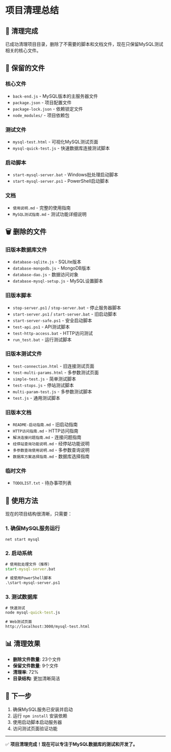 # 项目清理总结

## 🧹 清理完成

已成功清理项目目录，删除了不需要的脚本和文档文件，现在只保留MySQL测试相关的核心文件。

## 📁 保留的文件

### 核心文件
- `back-end.js` - MySQL版本的主服务器文件
- `package.json` - 项目配置文件
- `package-lock.json` - 依赖锁定文件
- `node_modules/` - 项目依赖包

### 测试文件
- `mysql-test.html` - 可视化MySQL测试页面
- `mysql-quick-test.js` - 快速数据库连接测试脚本

### 启动脚本
- `start-mysql-server.bat` - Windows批处理启动脚本
- `start-mysql-server.ps1` - PowerShell启动脚本

### 文档
- `使用说明.md` - 完整的使用指南
- `MySQL测试指南.md` - 测试功能详细说明

## 🗑️ 删除的文件

### 旧版本数据库文件
- `database-sqlite.js` - SQLite版本
- `database-mongodb.js` - MongoDB版本  
- `database-dao.js` - 数据访问对象
- `database-mysql-setup.js` - MySQL设置脚本

### 旧版本脚本
- `stop-server.ps1` / `stop-server.bat` - 停止服务器脚本
- `start-server.ps1` / `start-server.bat` - 旧启动脚本
- `start-server-safe.ps1` - 安全启动脚本
- `test-api.ps1` - API测试脚本
- `test-http-access.bat` - HTTP访问测试
- `run_test.bat` - 运行测试脚本

### 旧版本测试文件
- `test-connection.html` - 旧连接测试页面
- `test-multi-params.html` - 多参数测试页面
- `simple-test.js` - 简单测试脚本
- `test-stops.js` - 停站测试脚本
- `multi-param-test.js` - 多参数测试脚本
- `test.js` - 通用测试脚本

### 旧版本文档
- `README-启动指南.md` - 旧启动指南
- `HTTP访问指南.md` - HTTP访问指南
- `解决连接问题指南.md` - 连接问题指南
- `经停站查询功能说明.md` - 经停站功能说明
- `多参数查询使用说明.md` - 多参数查询说明
- `数据库方案选择指南.md` - 数据库选择指南

### 临时文件
- `TODOLIST.txt` - 待办事项列表

## 🚀 使用方法

现在的项目结构很清晰，只需要：

### 1. 确保MySQL服务运行
```cmd
net start mysql
```

### 2. 启动系统
```cmd
# 使用批处理文件（推荐）
start-mysql-server.bat

# 或使用PowerShell脚本
.\start-mysql-server.ps1
```

### 3. 测试数据库
```cmd
# 快速测试
node mysql-quick-test.js

# Web测试页面
http://localhost:3000/mysql-test.html
```

## 📊 清理效果

- **删除文件数量**: 23个文件
- **保留文件数量**: 9个文件
- **清理率**: 72%
- **目录结构**: 更加清晰简洁

## 🎯 下一步

1. 确保MySQL服务已安装并启动
2. 运行 `npm install` 安装依赖
3. 使用启动脚本启动服务器
4. 访问测试页面验证功能

---

✅ **项目清理完成！现在可以专注于MySQL数据库的测试和开发了。** 